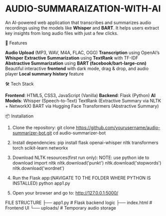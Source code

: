 # AUDIO-SUMMARAIZATION-WITH-AI

An AI-powered web application that transcribes and summarizes audio recordings using the  models like **Whisper** and **BART**. It helps users extract key insights from long audio files with just a few clicks.

🚀 Features

 **Audio Upload** (MP3, WAV, M4A, FLAC, OGG)
 **Transcription** using OpenAI’s **Whisper**
 **Extractive Summarization** using **TextRank** with TF-IDF
 **Abstractive Summarization** using **BART (facebook/bart-large-cnn)**
 Beautiful interactive **frontend** with dark mode, drag & drop, and audio player
 **Local summary history** feature

 🛠️ Tech Stack

**Frontend**: HTML5, CSS3, JavaScript (Vanilla)
 **Backend**: Flask (Python)
 **AI Models**:
   Whisper (Speech-to-Text)
   TextRank (Extractive Summary via NLTK + NetworkX)
   BART via Hugging Face Transformers (Abstractive Summary)

📦 Installation

1. Clone the repository:
git clone https://github.com/yourusername/audio-summarizer-bot.git
cd audio-summarizer-bot

2. Install dependencies:
pip install flask openai-whisper nltk transformers torch scikit-learn networkx

3. Download NLTK resources(first run only):
   NOTE: use python ide to download 
import nltk
nltk.download('punkt')
nltk.download('stopwords')
nltk.download('wordnet')

4. Run the Flask app:(NAVIGATE TO THE FOLDER WHERE PYTHON IS INSTALLED)
python app1.py

5. Open your browser and go to:
   http://127.0.0.1:5000/



FILE STRUCTURE
├── app1.py              # Flask backend logic
├── index.html           # Frontend UI
└── uploads/             # Temporary audio storage

